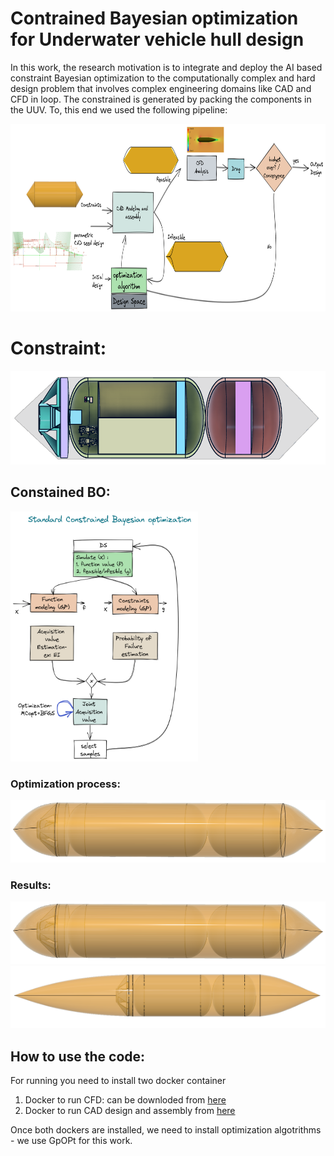 # Contrained Bayesian optimization for Underwater vehicle hull design


In this work, the research motivation is to integrate and deploy the AI based constraint Bayesian optimization to the computationally complex and hard design problem that involves complex engineering domains like CAD and CFD in loop. The constrained is generated by packing the components in the UUV. To, this end we used the following pipeline: 



<img src="./images/constrained-BO_cad_cfd.png" width="800" height="300" title="Employee Data title">

# Constraint: 
<img src="./images/constrained_designnnn.png" width="600" height="150">


## Constained BO:
<img src="./images/COnstrained_BO_pipelien.png" width="300" height="400">


### Optimization process: 
<img src="./images/Vanderbilt-External v111.png" width="600" height="100">


### Results:
<img src="./images/Vanderbilt-External v111.png" width="600" height="100">

<img src="./images/vandy_external_free.png" width="600" height="100">


## How to use the code: 
For running you need to install two docker container 
1. Docker to run CFD: can be downloded from [here](https://hub.docker.com/r/kishorestevens/dexof/tags)
2. Docker to run CAD design and assembly from [here](https://hub.docker.com/r/vardhah/freecad) 

Once both dockers are installed, we need to install optimization algotrithms - we use GpOPt for this work. 

